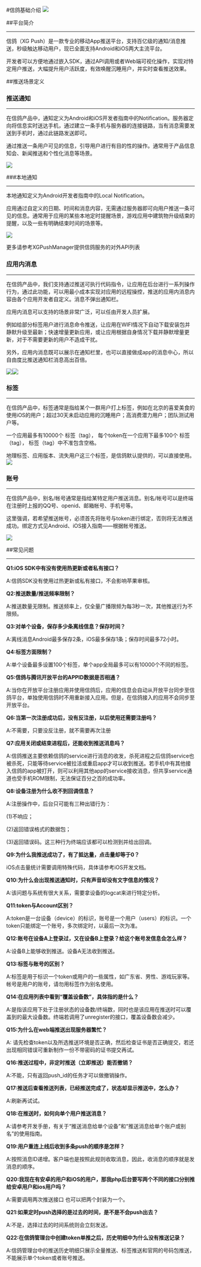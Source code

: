 #信鸽基础介绍
![](/assets/jichu01.png)

##平台简介
<hr>

信鸽（XG Push）是一款专业的移动App推送平台，支持百亿级的通知/消息推送，秒级触达移动用户，现已全面支持Android和iOS两大主流平台。

开发者可以方便地通过嵌入SDK，通过API调用或者Web端可视化操作，实现对特定用户推送，大幅提升用户活跃度，有效唤醒沉睡用户，并实时查看推送效果。

##推送场景定义

### 推送通知
<hr>

在信鸽产品中，通知定义为Android和iOS开发者指南中的Notification。服务器定向将信息实时送达手机，通过建立一条手机与服务器的连接链路，当有消息需要发送到手机时，通过此链路发送即可。

通过推送一条用户可见的信息，引导用户进行有目的性的操作。通常用于产品信息知会、新闻推送和个性化消息等场景。

![](/assets/jichu02.png)

###本地通知
<hr>

本地通知定义为Android开发者指南中的Local Notification。

应用通过自定义的日期、时间和消息内容，无需通过服务器即可向用户推送一条可见的信息。通常用于应用的某些本地定时提醒场景，游戏应用中建筑物升级结束的提醒，以及一些有明确结束时间的场景等。

![](/assets/jichu03.png)

更多请参考XGPushManager提供信鸽服务的对外API列表

### 应用内消息
<hr>

在信鸽产品中，我们支持通过推送可执行代码指令，让应用在后台进行一系列操作行为，通过此功能，可以用最小成本实现对应用的远程操控，推送的应用内消息内容由各个应用开发者自定义。消息不弹出通知栏。

应用内消息可以支持的场景非常广泛，可以任由开发人员扩展。

例如给部分标签用户进行消息命令推送，让应用在WIFI情况下自动下载安装包并静默升级至最新；快速增量更新应用，或让应用根据自身情况下载并静默增量更新，对于不需要更新的用户不造成干扰。

另外，应用内消息既可以展示在通知栏里，也可以直接做成app的消息中心，所以自由度比推送通知栏消息高出百倍。

![](/assets/jichu04.png)![](/assets/jichu05.png)

### 标签
<hr>

在信鸽产品中，标签通常是指给某个一群用户打上标签，例如在北京的喜爱美食的使用iOS的用户；超过30天未启动应用的沉睡用户；高消费潜力用户；团队测试用户等。

一个应用最多有10000个 标签（tag）， 每个token在一个应用下最多100个 标签（tag）， 标签（tag）中不准包含空格。

地理标签、应用版本、流失用户这三个标签，是信鸽默认提供的，可以直接使用。
![](/assets/jichu06.png)

### 账号
<hr>

在信鸽产品中，别名/帐号通常是指给某特定用户推送消息。别名/帐号可以是终端在注册时上报的QQ号、openid、邮箱帐号、手机号等。

这里强调，若希望推送帐号，必须首先将账号与token进行绑定，否则将无法推送成功。绑定方式见Android、iOS接入指南——根据帐号推送。

![](/assets/jichu07.png)

##常见问题
<hr>

**Q1:iOS SDK中有没有使用热更新或者私有接口？**

A:信鸽SDK没有使用过热更新或私有接口，不会影响苹果审核。

**Q2:推送数量/推送频率限制？**

A:推送数量无限制。推送频率上，仅全量广播限频为每3秒一次，其他推送行为不限频。

**Q3:对单个设备，保存多少条离线信息？保存时间？**

A:离线消息Android最多保存2条，iOS最多保存1条；保存时间最多72小时。

**Q4:标签方面限制？**

A:单个设备最多设置100个标签，单个app全局最多可以有10000个不同的标签。

**Q5:信鸽与腾讯开放平台的APPID数据是否相通？**

A:当你在开放平台注册应用并使用信鸽后，应用的信息会自动从开放平台同步至信鸽平台，单独使用信鸽时不用重新接入应用。但是，在信鸽接入的应用不会同步至开放平台。

**Q6:当第一次注册成功后，没有反注册，以后使用还需要注册吗？**

A:不需要，只要没反注册，就不需要再次注册

**Q7:应用关闭或结束进程后，还能收到推送消息吗？**

A:信鸽推送主要依赖信鸽的service进行消息的收发，杀死进程之后信鸽service也被杀死，只能等待service被拉活或重启app才可以收到推送。若手机中有其他接入信鸽的app被打开，则可以利用其他app的service接收消息，但共享service通道也受手机ROM限制，无法保证百分之百的成功率。

**Q8:设备注册为什么收不到回调信息？**

A:注册操作中，后台只可能有三种出错行为：

(1)不响应；

(2)返回错误格式的数据包；

(3)返回错误码。这三种行为终端应该都可以检测到并给出回调。

**Q9:为什么我推送成功了，有了抵达量，点击量却等于0？**

iOS点击量统计需要调用特殊代码，具体请参考iOS开发文档。

**Q10:为什么会出现推送通知时，只有声音却没有文字信息的情况？**

A:该问题与系统有很大关系，需要拿设备的logcat来进行特定分析。

**Q11:token与Account区别？**

A:token是一台设备（device）的标识，账号是一个用户（users）的标识。一个token只能绑定一个账号，多次绑定时，以最后一次为准。

**Q12:账号在设备A上登录过，又在设备B上登录？给这个账号发信息会怎么样？**

A:设备B上能够收到推送。设备A无法收到推送。

**Q13:标签与账号的区别？**

A:标签是用于标识一个token或用户的一些属性，如广东省、男性、游戏玩家等。帐号是用户的账号，请勿用标签作为别名使用。

**Q14:在应用列表中看到“覆盖设备数”，具体指的是什么？**

A:是指该应用下处于注册状态的设备数/终端数，同时也是该应用在推送时可以覆盖到的最大设备数。终端若调用了unregister的接口，覆盖设备数会减少。

**Q15:为什么在web端推送出现服务器繁忙？**

A: 请先检查token以及所选推送环境是否正确，然后检查证书是否正确提交，若还出现相同错误可重新制作一份不带密码的证书提交再试。

**Q16:推送过程中，非定时推送（立即推送）能否撤销？**

A:不能，只有返回push_id的任务才可以做撤销操作。

**Q17:推送后查看推送列表，已经推送完成了，状态却显示推送中，怎么办？**

A:刷新再试试。

**Q18:在推送时，如何向单个用户推送消息？**

A:请参考开发手册，有关于“推送消息给单个设备”和“推送消息给单个账户或别名”的使用指南。

**Q19:用户重连上线后收到多条push的顺序是怎样？**

A:按照消息ID递增。客户端也是按照此规则收取消息，因此，收消息的顺序就是发消息的顺序。

**Q20:我现在有安卓的用户和iOS的用户，那我php后台要写两个不同的接口分别推给安卓用户和ios用户吗？**

A:需要调用两次推送接口 也可以把两个封装为一个。

**Q21:如果定时push选择的是过去的时间，是不是不会push出去？**

A:不是，选择过去的时间系统则会立刻发送。

**Q22:在信鸽管理台中创建token单推之后，历史明细中为什么没有推送记录？**

A:信鸽管理台中的推送历史明细只展示全量推送、标签推送和官网的号码包推送，不能展示单个token或者账号推送。


